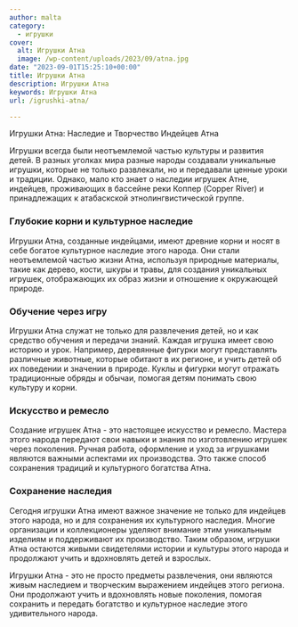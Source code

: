 ```yaml
---
author: malta
category:
  - игрушки
cover:
  alt: Игрушки Атна
  image: /wp-content/uploads/2023/09/atna.jpg
date: "2023-09-01T15:25:10+00:00"
title: Игрушки Атна
description: Игрушки Атна
keywords: Игрушки Атна
url: /igrushki-atna/

---
```

Игрушки Атна: Наследие и Творчество Индейцев Атна

Игрушки всегда были неотъемлемой частью культуры и развития детей. В разных уголках мира разные народы создавали уникальные игрушки, которые не только развлекали, но и передавали ценные уроки и традиции. Однако, мало кто знает о наследии игрушек Атне, индейцев, проживающих в бассейне реки Коппер (Copper River) и принадлежащих к атабаскской этнолингвистической группе.

### Глубокие корни и культурное наследие

Игрушки Атна, созданные индейцами, имеют древние корни и носят в себе богатое культурное наследие этого народа. Они стали неотъемлемой частью жизни Атна, используя природные материалы, такие как дерево, кости, шкуры и травы, для создания уникальных игрушек, отображающих их образ жизни и отношение к окружающей природе.

### Обучение через игру

Игрушки Атна служат не только для развлечения детей, но и как средство обучения и передачи знаний. Каждая игрушка имеет свою историю и урок. Например, деревянные фигурки могут представлять различные животные, которые обитают в их регионе, и учить детей об их поведении и значении в природе. Куклы и фигурки могут отражать традиционные обряды и обычаи, помогая детям понимать свою культуру и корни.

### Искусство и ремесло

Создание игрушек Атна \- это настоящее искусство и ремесло. Мастера этого народа передают свои навыки и знания по изготовлению игрушек через поколения. Ручная работа, оформление и уход за игрушками являются важными аспектами их производства. Это также способ сохранения традиций и культурного богатства Атна.

### Сохранение наследия

Сегодня игрушки Атна имеют важное значение не только для индейцев этого народа, но и для сохранения их культурного наследия. Многие организации и коллекционеры уделяют внимание этим уникальным изделиям и поддерживают их производство. Таким образом, игрушки Атна остаются живыми свидетелями истории и культуры этого народа и продолжают учить и вдохновлять детей и взрослых.

Игрушки Атна \- это не просто предметы развлечения, они являются живым наследием и творческим выражением индейцев этого региона. Они продолжают учить и вдохновлять новые поколения, помогая сохранить и передать богатство и культурное наследие этого удивительного народа.
